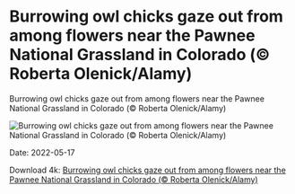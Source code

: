 # Burrowing owl chicks gaze out from among flowers near the Pawnee National Grassland in Colorado (© Roberta Olenick/Alamy)

Burrowing owl chicks gaze out from among flowers near the Pawnee National Grassland in Colorado (© Roberta Olenick/Alamy)

![Burrowing owl chicks gaze out from among flowers near the Pawnee National Grassland in Colorado (© Roberta Olenick/Alamy)](https://bing.com/th?id=OHR.PawneeOwls_EN-US5086668928_UHD.jpg&w=1024&h=576)

Date: 2022-05-17

Download 4k: [Burrowing owl chicks gaze out from among flowers near the Pawnee National Grassland in Colorado (© Roberta Olenick/Alamy)](https://bing.com/th?id=OHR.PawneeOwls_EN-US5086668928_UHD.jpg)

